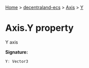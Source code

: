 [Home](./index) &gt; [decentraland-ecs](./decentraland-ecs.md) &gt; [Axis](./decentraland-ecs.axis.md) &gt; [Y](./decentraland-ecs.axis.y.md)

# Axis.Y property

Y axis

**Signature:**
```javascript
Y: Vector3
```
